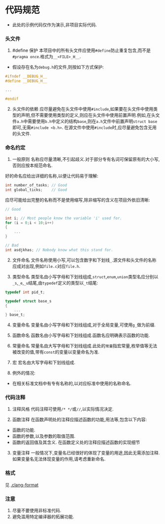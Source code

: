 # 代码规范
* 此处的示例代码仅作为演示,非项目实际代码.
### 头文件
1. #define 保护
本项目中的所有头文件应使用`#define`防止重复包含,而不是`#pragma once`.格式为`__<FILE>_H__`.
* 假设存在名为`debug.h`的文件,则按如下方式保护:
```c
#ifndef __DEBUG_H__
#define __DEBUG_H__

...

#endif
```
2. 头文件的依赖
应尽量避免在头文件中使用`#include`,如果要在头文件中使用类型的声明,但不需要使用类型的定义,则应在头文件中使用前置声明.例如,在头文件`a.h`中需要使用`b.h`中定义的结构`base`,则在`a.h`文件中前置声明`struct base`即可,无需`#include <b.h>`.
在源文件中使用`#include`时,应尽量避免包含无用的头文件.

### 命名约定
1. 一般原则
名称应尽量清晰,不引起歧义.对于部分专有名词可保留原有的大小写,否则应按本规范命名.

好的命名应给出详细的名称,以便让代码易于理解:
```c
int number_of_tasks; // Good
int global_ticks;    // Good
```

应尽可能给出完整的名称而不是使用缩写,除非缩写的含义在项目外依旧清晰:

```c
// Good

int i; // Most people know the variable 'i' used for.
for (i = 0;i < 10;i++)
{
    ...
}

// Bad
int asdjkhas; // Nobody know what this stand for.
```
2. 文件命名
文件名称使用小写,可以包含数字和下划线`_`.源文件和头文件的名称应成对出现,例如`file.c`对应`file.h`.

3. 类型命名
类型名由小写字母和下划线组成,`struct`,`enum`,`union`类型名应分别以`_s`,`_e`,`_u`结尾,由`typedef`定义的类型以`_t`结尾:
```c
typedef int pid_t;

typedef struct base_s
{
    ...
} base_t;
```

4. 变量命名
变量名由小写字母和下划线组成,对于全局变量,可使用`g_`做为前缀.

5. 函数命名
函数名由小写字母和下划线组成.函数名应明确表示函数的功能.

6. 常量命名
常量名由大写字母和下划线组成.此处的`常量`指宏常量,枚举值等无法被改变的值,带有`const`的变量以变量命名为准.


7. 宏
宏名由大写字母和下划线组成.

8. 例外的情况:
* 在相关标准文档中有专有名称的,以对应标准中使用的名称命名.

### 代码注释
1. 注释风格
代码注释可使用`/* */`或`//`,以实际情况决定.

2. 函数注释
在函数声明处的注释应描述函数的功能,用法等,包含以下内容:
* 函数的功能.
* 函数的参数,以及参数的取值范围.
* 函数的返回值及其含义.
在函数定义处的注释应描述函数的实现细节

3. 变量注释
一般情况下,变量名已经很好的体现了变量的用途,因此无需添加注释.如果变量名无法体现变量的作用,请考虑重新命名.

### 格式
见 [.clang-format](../../.clang-format)
### 注意
1. 尽量不要使用非标准代码.
2. 避免滥用特定编译器的拓展功能.